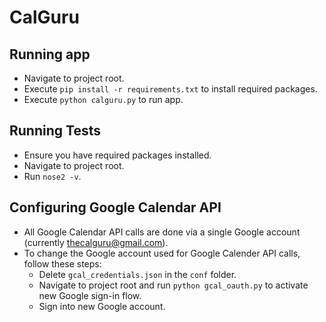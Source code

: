 # CalGuru

## Running app
* Navigate to project root.
* Execute `pip install -r requirements.txt` to install required packages.
* Execute `python calguru.py` to run app.

## Running Tests
* Ensure you have required packages installed.
* Navigate to project root.
* Run `nose2 -v`.

## Configuring Google Calendar API
* All Google Calendar API calls are done via a single Google account (currently thecalguru@gmail.com).
* To change the Google account used for Google Calender API calls, follow these steps:
    * Delete `gcal_credentials.json` in the `conf` folder.
    * Navigate to project root and run `python gcal_oauth.py` to activate new Google sign-in flow.
    * Sign into new Google account.
